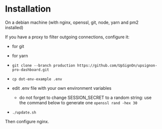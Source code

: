 # Installation

On a debian machine (with nginx, openssl, git, node, yarn and pm2 installed)

If you have a proxy to filter outgoing connections, configure it:

- for git
- for yarn

- `git clone --branch production https://github.com/UpSignOn/upsignon-pro-dashboard.git`
- `cp dot-env-example .env`
- edit .env file with your own environment variables
  - do not forget to change SESSION_SECRET to a random string: use the command below to generate one
    `openssl rand -hex 30`
- `./update.sh`

Then configure nginx.
